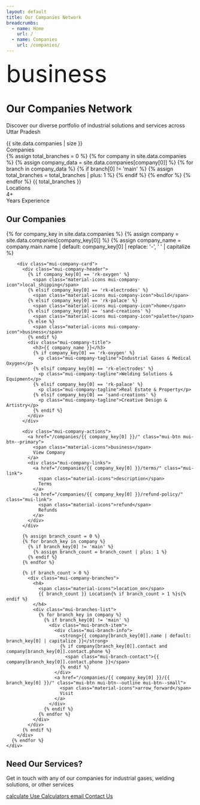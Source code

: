 ```yaml
---
layout: default
title: Our Companies Network
breadcrumbs:
  - name: Home
    url: /
  - name: Companies
    url: /companies/
---
```


<div class="mui-hero mui-hero--bleed">
  <div class="mui-hero-content">
    <div class="mui-hero-icon">
      <span class="material-icons" style="font-size: 4rem;">business</span>
    </div>
    <h1 class="mui-hero-title">Our Companies Network</h1>
    <p class="mui-hero-subtitle">Discover our diverse portfolio of industrial solutions and services across Uttar Pradesh</p>
  </div>
</div>

<!-- Network Overview -->
<div class="mui-card mui-card--highlight">
  <div class="mui-container">
    <div class="mui-network-overview">
      <div class="mui-network-stat">
        <div class="mui-stat-number">{{ site.data.companies | size }}</div>
        <div class="mui-stat-label">Companies</div>
      </div>
      <div class="mui-network-stat">
        <div class="mui-stat-number">
          {% assign total_branches = 0 %}
          {% for company in site.data.companies %}
            {% assign company_data = site.data.companies[company[0]] %}
            {% for branch in company_data %}
              {% if branch[0] != 'main' %}
                {% assign total_branches = total_branches | plus: 1 %}
              {% endif %}
            {% endfor %}
          {% endfor %}
          {{ total_branches }}
        </div>
        <div class="mui-stat-label">Locations</div>
      </div>
      <div class="mui-network-stat">
        <div class="mui-stat-number">4+</div>
        <div class="mui-stat-label">Years Experience</div>
      </div>
    </div>
  </div>
</div>

<!-- Companies Section -->
<div class="mui-companies-section">
  <div class="mui-container">
    <h2 class="mui-section-title">Our Companies</h2>
    <div class="mui-companies-grid">
      {% for company_key in site.data.companies %}
        {% assign company = site.data.companies[company_key[0]] %}
        {% assign company_name = company.main.name | default: company_key[0] | replace: '-', ' ' | capitalize %}

        <div class="mui-company-card">
          <div class="mui-company-header">
            {% if company_key[0] == 'rk-oxygen' %}
              <span class="material-icons mui-company-icon">local_shipping</span>
            {% elsif company_key[0] == 'rk-electrodes' %}
              <span class="material-icons mui-company-icon">build</span>
            {% elsif company_key[0] == 'rk-palace' %}
              <span class="material-icons mui-company-icon">home</span>
            {% elsif company_key[0] == 'sand-creations' %}
              <span class="material-icons mui-company-icon">palette</span>
            {% else %}
              <span class="material-icons mui-company-icon">business</span>
            {% endif %}
            <div class="mui-company-title">
              <h3>{{ company_name }}</h3>
              {% if company_key[0] == 'rk-oxygen' %}
                <p class="mui-company-tagline">Industrial Gases & Medical Oxygen</p>
              {% elsif company_key[0] == 'rk-electrodes' %}
                <p class="mui-company-tagline">Welding Solutions & Equipment</p>
              {% elsif company_key[0] == 'rk-palace' %}
                <p class="mui-company-tagline">Real Estate & Property</p>
              {% elsif company_key[0] == 'sand-creations' %}
                <p class="mui-company-tagline">Creative Design & Artistry</p>
              {% endif %}
            </div>
          </div>

          <div class="mui-company-actions">
            <a href="/companies/{{ company_key[0] }}/" class="mui-btn mui-btn--primary">
              <span class="material-icons">business</span>
              View Company
            </a>
            <div class="mui-company-links">
              <a href="/companies/{{ company_key[0] }}/terms/" class="mui-link">
                <span class="material-icons">description</span>
                Terms
              </a>
              <a href="/companies/{{ company_key[0] }}/refund-policy/" class="mui-link">
                <span class="material-icons">refund</span>
                Refunds
              </a>
            </div>
          </div>

          {% assign branch_count = 0 %}
          {% for branch_key in company %}
            {% if branch_key[0] != 'main' %}
              {% assign branch_count = branch_count | plus: 1 %}
            {% endif %}
          {% endfor %}

          {% if branch_count > 0 %}
            <div class="mui-company-branches">
              <h4>
                <span class="material-icons">location_on</span>
                {{ branch_count }} Location{% if branch_count > 1 %}s{% endif %}
              </h4>
              <div class="mui-branches-list">
                {% for branch_key in company %}
                  {% if branch_key[0] != 'main' %}
                    <div class="mui-branch-item">
                      <div class="mui-branch-info">
                        <strong>{{ company[branch_key[0]].name | default: branch_key[0] | capitalize }}</strong>
                        {% if company[branch_key[0]].contact and company[branch_key[0]].contact.phone %}
                          <span class="mui-branch-contact">{{ company[branch_key[0]].contact.phone }}</span>
                        {% endif %}
                      </div>
                      <a href="/companies/{{ company_key[0] }}/{{ branch_key[0] }}/" class="mui-btn mui-btn--outline mui-btn--small">
                        <span class="material-icons">arrow_forward</span>
                        Visit
                      </a>
                    </div>
                  {% endif %}
                {% endfor %}
              </div>
            </div>
          {% endif %}
        </div>
      {% endfor %}
    </div>
  </div>
</div>

<!-- Contact CTA -->
<div class="mui-cta-section">
  <div class="mui-container">
    <h2>Need Our Services?</h2>
    <p>Get in touch with any of our companies for industrial gases, welding solutions, or other services</p>
    <div class="mui-cta-actions">
      <a href="/Calc/" class="mui-btn mui-btn--outline mui-btn--large">
        <span class="material-icons">calculate</span>
        Use Calculators
      </a>
      <a href="/companies/rk-oxygen/gorakhpur/contact/" class="mui-btn mui-btn--primary mui-btn--large">
        <span class="material-icons">email</span>
        Contact Us
      </a>
    </div>
  </div>
</div>
